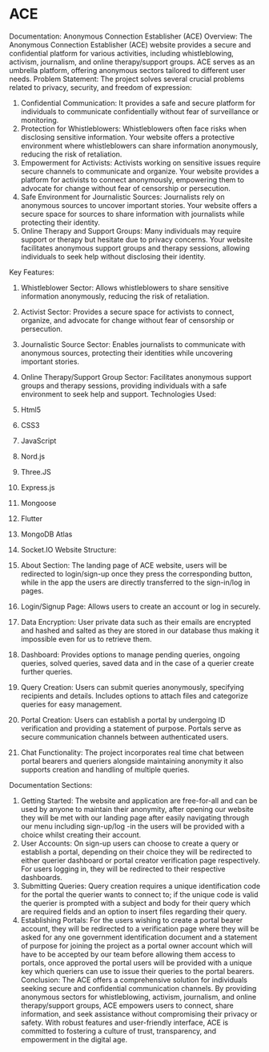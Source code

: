 # ACE
Documentation: Anonymous Connection Establisher (ACE)
Overview:
The Anonymous Connection Establisher (ACE) website provides a secure and confidential platform for various activities, including whistleblowing, activism, journalism, and online therapy/support groups. ACE serves as an umbrella platform, offering anonymous sectors tailored to different user needs.
Problem Statement:  The project solves several crucial problems related to privacy, security, and freedom of expression:

1. Confidential Communication: It provides a safe and secure platform for individuals to communicate confidentially without fear of surveillance or monitoring.
2. Protection for Whistleblowers: Whistleblowers often face risks when disclosing sensitive information. Your website offers a protective environment where whistleblowers can share information anonymously, reducing the risk of retaliation.
3. Empowerment for Activists: Activists working on sensitive issues require secure channels to communicate and organize. Your website provides a platform for activists to connect anonymously, empowering them to advocate for change without fear of censorship or persecution.
4. Safe Environment for Journalistic Sources: Journalists rely on anonymous sources to uncover important stories. Your website offers a secure space for sources to share information with journalists while protecting their identity.
5. Online Therapy and Support Groups: Many individuals may require support or therapy but hesitate due to privacy concerns. Your website facilitates anonymous support groups and therapy sessions, allowing individuals to seek help without disclosing their identity.

Key Features:
1. Whistleblower Sector: Allows whistleblowers to share sensitive information anonymously, reducing the risk of retaliation.
2. Activist Sector: Provides a secure space for activists to connect, organize, and advocate for change without fear of censorship or persecution.
3. Journalistic Source Sector: Enables journalists to communicate with anonymous sources, protecting their identities while uncovering important stories.
4. Online Therapy/Support Group Sector: Facilitates anonymous support groups and therapy sessions, providing individuals with a safe environment to seek help and support.
Technologies Used:
1.	Html5
2.	CSS3
3.	JavaScript
4.	Nord.js
5.	Three.JS
6.	Express.js
7.	Mongoose
8.	Flutter
9.	MongoDB Atlas
10.	Socket.IO
Website Structure:
1. About Section: The landing page of ACE website, users will be redirected to login/sign-up once they press the corresponding button, while in the app the users are directly transferred to the sign-in/log in pages.
2. Login/Signup Page: Allows users to create an account or log in securely. 
3. Data Encryption: User private data such as their emails are encrypted and hashed and salted as they are stored in our database thus making it impossible even for us to retrieve them. 
4. Dashboard: Provides options to manage pending queries, ongoing queries, solved queries, saved data and in the case of a querier create further queries.
5. Query Creation: Users can submit queries anonymously, specifying recipients and details. Includes options to attach files and categorize queries for easy management.

5. Portal Creation: Users can establish a portal by undergoing ID verification and providing a statement of purpose. Portals serve as secure communication channels between authenticated users.
6. Chat Functionality: The project incorporates real time chat between portal bearers and queriers alongside maintaining anonymity it also supports creation and handling of multiple queries.

Documentation Sections:
1. Getting Started:
  The website and application are free-for-all and can be used by anyone to maintain their anonymity, after opening our website they will be met with our landing page after easily navigating through our  menu including sign-up/log -in the users will be provided with a choice whilst creating their account.
2. User Accounts:
On sign-up users can choose to create a query or establish a portal, depending on their choice they will be redirected to either querier dashboard or portal creator verification page respectively. For users logging in, they will be redirected to their respective dashboards. 
3. Submitting Queries:
Query creation requires a unique identification code for the portal the querier wants to connect to; if the unique code is valid the querier is prompted with a subject and body for their query which are required fields and an option to insert files regarding their query.
4. Establishing Portals:
For the users wishing to create a portal bearer account, they will be redirected to a verification page where they will be asked for any one government identification document and a statement of purpose for joining the project as a portal owner account which will have to be accepted by our team before allowing them access to portals, once approved the portal users will be provided with a unique key which queriers can use to issue their queries to the portal bearers.
Conclusion:
The ACE offers a comprehensive solution for individuals seeking secure and confidential communication channels. By providing anonymous sectors for whistleblowing, activism, journalism, and online therapy/support groups, ACE empowers users to connect, share information, and seek assistance without compromising their privacy or safety. With robust features and user-friendly interface, ACE is committed to fostering a culture of trust, transparency, and empowerment in the digital age.
